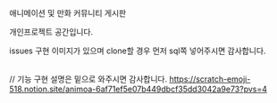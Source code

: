 애니메이션  및 만화 커뮤니티 게시판

개인프로젝트 공간입니다.

issues 구현 이미지가 있으며 clone할 경우 먼저 sql쪽 넣어주시면 감사합니다.<p>
<br>// 기능 구현 설명은 밑으로 와주시면 감사합니다.
https://scratch-emoji-518.notion.site/animoa-6af71ef5e07b449dbcf35dd3042a9e73?pvs=4
